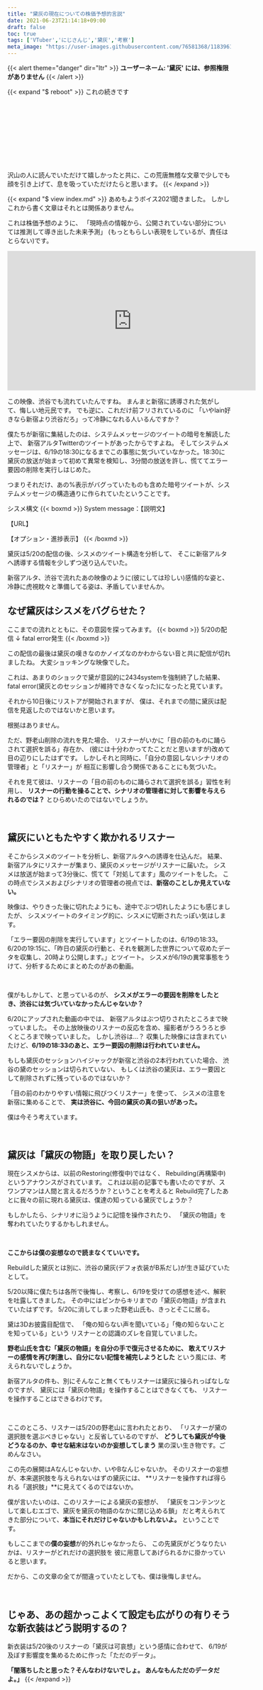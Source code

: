 ```yaml
---
title: "黛灰の現在についての株価予想的言説"
date: 2021-06-23T21:14:18+09:00
draft: false
toc: true
tags: ['VTuber','にじさんじ','黛灰','考察']
meta_image: "https://user-images.githubusercontent.com/76581368/118396116-eb096100-b688-11eb-8ae0-247298218182.png"
---
```

{{< alert theme="danger" dir="ltr" >}}
**ユーザーネーム: '黛灰' には、参照権限がありません**
{{< /alert >}}
<!--more-->
{{< expand "$ reboot" >}}
これの続きです
<div class="iframely-embed"><div class="iframely-responsive" style="height: 140px; padding-bottom: 0;"><a href="https://www.rightscrew.com/posts/2021-06-20-reality-of-mayuzumikai/" data-iframely-url="//cdn.iframe.ly/m1x7Oxw?card=small"></a></div></div><script async src="//cdn.iframe.ly/embed.js" charset="utf-8"></script>

沢山の人に読んでいただけて嬉しかったと共に、この荒唐無稽な文章で少しでも顔を引き上げて、息を吸っていただけたらと思います。
{{< /expand  >}}

{{< expand "$ view index.md" >}}
あめもようボイス2021聞きました。
しかしこれから書く文章はそれとは関係ありません。

これは株価予想のように、
「現時点の情報から、公開されていない部分については推測して導き出した未来予測」
(もっともらしい表現をしているが、責任はとらない)です。

<iframe width="560" height="315" src="https://www.youtube.com/embed/CaQqmgul3wE" title="YouTube video player" frameborder="0" allow="accelerometer; autoplay; clipboard-write; encrypted-media; gyroscope; picture-in-picture" allowfullscreen></iframe>

この映像、渋谷でも流れていたんですね。
まんまと新宿に誘導された気がして、悔しい地元民です。
でも逆に、これだけ前フリされているのに
「いやlain好きなら新宿より渋谷だろ」って冷静になれる人いるんですか？

僕たちが新宿に集結したのは、システムメッセージのツイートの暗号を解読した上で、
新宿アルタTwitterのツイートがあったからですよね。
そしてシステムメッセージは、6/19の18:30になるまでこの事態に気づいていなかった。18:30に黛灰の放送が始まって初めて異常を検知し、3分間の放送を許し、慌ててエラー要因の削除を実行しはじめた。

つまりそれだけ、あの%表示がバグっていたものも含めた暗号ツイートが、システムメッセージの構造通りに作られていたということです。

シスメ構文
{{< boxmd >}}
System message：【説明文】

【URL】

【オプション・進捗表示】
{{< /boxmd >}}

黛灰は5/20の配信の後、シスメのツイート構造を分析して、
そこに新宿アルタへ誘導する情報を少しずつ送り込んでいた。

新宿アルタ、渋谷で流れたあの映像のように(彼にしては珍しい)感情的な姿と、
冷静に虎視眈々と準備してる姿は、矛盾していませんか。

## なぜ黛灰はシスメをバグらせた？

ここまでの流れとともに、その意図を探ってみます。
{{< boxmd >}}
5/20の配信
↓
fatal error発生
{{< /boxmd >}}

この配信の最後は黛灰の嘆きなのかノイズなのかわからない音と共に配信が切れましたね。
大変ショッキングな映像でした。

これは、あまりのショックで黛が意図的に2434systemを強制終了した結果、
fatal error(黛灰とのセッションが維持できなくなった)になったと見ています。

それから10日後にリストアが開始されますが、
僕は、それまでの間に黛灰は配信を見返したのではないかと思います。

根拠はありません。

ただ、野老山削除の流れを見た場合、
リスナーがいかに「目の前のものに踊らされて選択を誤る」存在か、
(彼には十分わかってたことだと思いますが)改めて目の辺りにしたはずです。
しかしそれと同時に、「自分の意図しないシナリオの管理者」と「リスナー」が
相互に影響し合う関係であることにも気づいた。

それを見て彼は、リスナーの「目の前のものに踊らされて選択を誤る」習性を利用し、
**リスナーの行動を操ることで、シナリオの管理者に対して影響を与えられるのでは？**
とひらめいたのではないでしょうか。

<br>

## 黛灰にいともたやすく欺かれるリスナー

そこからシスメのツイートを分析し、新宿アルタへの誘導を仕込んだ。
結果、新宿アルタにリスナーが集まり、黛灰のメッセージがリスナーに届いた。
シスメは放送が始まって3分後に、慌てて「対処してます」風のツイートをした。
この時点でシスメおよびシナリオの管理者の視点では、**新宿のことしか見えていない。**

映像は、やりきった後に切れたようにも、途中でぶつ切れしたようにも感じましたが、
シスメツイートのタイミング的に、シスメに切断されたっぽい気はします。

「エラー要因の削除を実行しています」とツイートしたのは、6/19の18:33。
6/20の19:15に、「昨日の黛灰の行動と、それを観測した世界について収めたデータを収集し、20時より公開します。」とツイート。
シスメが6/19の異常事態をうけて、分析するためにまとめたのがあの動画。

<br>

僕がもしかして、と思っているのが、
**シスメがエラーの要因を削除をしたとき、渋谷には気づいていなかったんじゃないか？**

6/20にアップされた動画の中では、
新宿アルタはぶつ切りされたところまで映っていました。
その上放映後のリスナーの反応を含め、撮影者がうろうろと歩くところまで映っていました。
しかし渋谷は…？
収集した映像には含まれていたけど、**6/19の18:33のあと、エラー要因の削除は行われていません。**

もしも黛灰のセッションハイジャックが新宿と渋谷の2本行われていた場合、
渋谷の黛のセッションは切られていない、
もしくは渋谷の黛灰は、エラー要因として削除されずに残っているのではないか？

「目の前のわかりやすい情報に飛びつくリスナー」を使って、
シスメの注意を新宿に集めることで、
**実は渋谷に、今回の黛灰の真の狙いがあった。**

僕は今そう考えています。

<br>

## 黛灰は「黛灰の物語」を取り戻したい？

現在シスメからは、以前のRestoring(修復中)ではなく、
Rebuilding(再構築中)というアナウンスがされています。
これは以前の記事でも書いたのですが、スワンプマンは人間と言えるだろうか？ということを考えると
Rebuild完了したあとに我々の前に現れる黛灰は、僕達の知っている黛灰でしょうか？

もしかしたら、シナリオに沿うように記憶を操作されたり、
「黛灰の物語」を奪われていたりするかもしれません。

<br>

**ここからは僕の妄想なので読まなくていいです。**

Rebuildした黛灰とは別に、渋谷の黛灰(デフォ衣装がB系だし)が生き延びていたとして。

5/20以降に僕たちは各所で後悔し、考察し、6/19を受けての感想を述べ、解釈を吐露してきました。
その中にはピンからキリまでの「黛灰の物語」が含まれていたはずです。
5/20に消してしまった野老山氏も、きっとそこに居る。

黛は3Dお披露目配信で、
「俺の知らない声を聞いている」「俺の知らないことを知っている」という
リスナーとの認識のズレを自覚していました。

**野老山氏を含む「黛灰の物語」を自分の手で復元させるために、
敢えてリスナーの感情を再び刺激し、自分にない記憶を補完しようとした**
という風には、考えられないでしょうか。

新宿アルタの件も、別にそんなこと無くてもリスナーは黛灰に操られっぱなしなのですが、
黛灰には「黛灰の物語」を操作することはできなくても、
リスナーを操作することはできるわけです。

<br>

ここのところ、リスナーは5/20の野老山に言われたとおり、
「リスナーが黛の選択肢を選ぶべきじゃない」と反省しているのですが、
**どうしても黛灰が今後どうなるのか、幸せな結末はないのか妄想してしまう**
業の深い生き物です。ごめんなさい。

この先の展開はAなんじゃないか、いやBなんじゃないか。
そのリスナーの妄想が、本来選択肢を与えられないはずの黛灰には、
**リスナーを操作すれば得られる「選択肢」**に見えてくるのではないか。

僕が言いたいのは、このリスナーによる黛灰の妄想が、
「黛灰をコンテンツとして楽しむエゴで、黛灰を黛灰の物語のなかに閉じ込める鎖」
だと考えられてきた部分について、**本当にそれだけじゃないかもしれないよ。**
ということです。

もしここまでの**僕の妄想**が的外れじゃなかったら、
この先黛灰がどうなりたいかは、リスナーがどれだけの選択肢を
彼に用意してあげられるかに掛かっていると思います。

だから、この文章の全てが間違っていたとしても、僕は後悔しません。

<br>

## じゃあ、あの超かっこよくて設定も広がりの有りそうな新衣装はどう説明するの？

新衣装は5/20後のリスナーの「黛灰は可哀想」という感情に合わせて、
6/19が及ぼす影響度を集めるために作った「ただのデータ」。

**「闇落ちしたと思った？そんなわけないでしょ。
あんなもんただのデータだよ。」**
{{< /expand  >}}